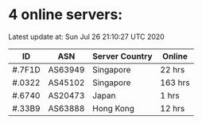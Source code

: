 # 4 online servers:

Latest update at: Sun Jul 26 21:10:27 UTC 2020

| ID | ASN | Server Country | Online |
| -- | --- | -------------- | ------ |
| #.7F1D | AS63949 | Singapore | 22 hrs |
| #.0322 | AS45102 | Singapore | 163 hrs |
| #.6740 | AS20473 | Japan | 1 hrs |
| #.33B9 | AS63888 | Hong Kong | 12 hrs |

